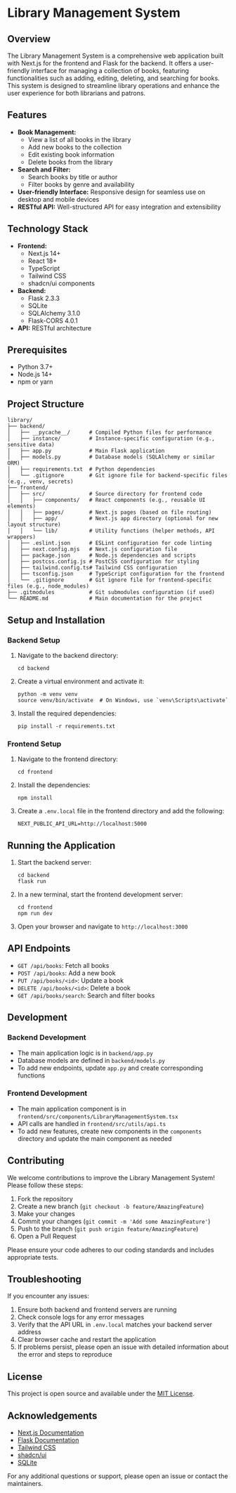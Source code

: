 # Library Management System

## Overview

The Library Management System is a comprehensive web application built with Next.js for the frontend and Flask for the backend. It offers a user-friendly interface for managing a collection of books, featuring functionalities such as adding, editing, deleting, and searching for books. This system is designed to streamline library operations and enhance the user experience for both librarians and patrons.

## Features

- **Book Management:**
  - View a list of all books in the library
  - Add new books to the collection
  - Edit existing book information
  - Delete books from the library
- **Search and Filter:**
  - Search books by title or author
  - Filter books by genre and availability
- **User-friendly Interface:** Responsive design for seamless use on desktop and mobile devices
- **RESTful API:** Well-structured API for easy integration and extensibility

## Technology Stack

- **Frontend:**
  - Next.js 14+
  - React 18+
  - TypeScript
  - Tailwind CSS
  - shadcn/ui components
- **Backend:**
  - Flask 2.3.3
  - SQLite
  - SQLAlchemy 3.1.0
  - Flask-CORS 4.0.1
- **API:** RESTful architecture

## Prerequisites

- Python 3.7+
- Node.js 14+
- npm or yarn

## Project Structure

```
library/
├── backend/
│   ├── __pycache__/      # Compiled Python files for performance
│   ├── instance/         # Instance-specific configuration (e.g., sensitive data)
│   ├── app.py            # Main Flask application
│   ├── models.py         # Database models (SQLAlchemy or similar ORM)
│   ├── requirements.txt  # Python dependencies
│   └── .gitignore        # Git ignore file for backend-specific files (e.g., venv, secrets)
├── frontend/
│   ├── src/              # Source directory for frontend code
│   │   ├── components/   # React components (e.g., reusable UI elements)
│   │   ├── pages/        # Next.js pages (based on file routing)
│   │   ├── app/          # Next.js app directory (optional for new layout structure)
│   │   └── lib/          # Utility functions (helper methods, API wrappers)
│   ├── .eslint.json      # ESLint configuration for code linting
│   ├── next.config.mjs   # Next.js configuration file
│   ├── package.json      # Node.js dependencies and scripts
│   ├── postcss.config.js # PostCSS configuration for styling
│   ├── tailwind.config.ts# Tailwind CSS configuration
│   ├── tsconfig.json     # TypeScript configuration for the frontend
│   └── .gitignore        # Git ignore file for frontend-specific files (e.g., node_modules)
├── .gitmodules           # Git submodules configuration (if used)
└── README.md             # Main documentation for the project
```
## Setup and Installation

### Backend Setup

1. Navigate to the backend directory:
   ```
   cd backend
   ```

2. Create a virtual environment and activate it:
   ```
   python -m venv venv
   source venv/bin/activate  # On Windows, use `venv\Scripts\activate`
   ```

3. Install the required dependencies:
   ```
   pip install -r requirements.txt
   ```

### Frontend Setup

1. Navigate to the frontend directory:
   ```
   cd frontend
   ```

2. Install the dependencies:
   ```
   npm install
   ```

3. Create a `.env.local` file in the frontend directory and add the following:
   ```
   NEXT_PUBLIC_API_URL=http://localhost:5000
   ```

## Running the Application

1. Start the backend server:
   ```
   cd backend
   flask run
   ```

2. In a new terminal, start the frontend development server:
   ```
   cd frontend
   npm run dev
   ```

3. Open your browser and navigate to `http://localhost:3000`

## API Endpoints

- `GET /api/books`: Fetch all books
- `POST /api/books`: Add a new book
- `PUT /api/books/<id>`: Update a book
- `DELETE /api/books/<id>`: Delete a book
- `GET /api/books/search`: Search and filter books

## Development

### Backend Development

- The main application logic is in `backend/app.py`
- Database models are defined in `backend/models.py`
- To add new endpoints, update `app.py` and create corresponding functions

### Frontend Development

- The main application component is in `frontend/src/components/LibraryManagementSystem.tsx`
- API calls are handled in `frontend/src/utils/api.ts`
- To add new features, create new components in the `components` directory and update the main component as needed

## Contributing

We welcome contributions to improve the Library Management System! Please follow these steps:

1. Fork the repository
2. Create a new branch (`git checkout -b feature/AmazingFeature`)
3. Make your changes
4. Commit your changes (`git commit -m 'Add some AmazingFeature'`)
5. Push to the branch (`git push origin feature/AmazingFeature`)
6. Open a Pull Request

Please ensure your code adheres to our coding standards and includes appropriate tests.

## Troubleshooting

If you encounter any issues:

1. Ensure both backend and frontend servers are running
2. Check console logs for any error messages
3. Verify that the API URL in `.env.local` matches your backend server address
4. Clear browser cache and restart the application
5. If problems persist, please open an issue with detailed information about the error and steps to reproduce

## License

This project is open source and available under the [MIT License](LICENSE).

## Acknowledgements

- [Next.js Documentation](https://nextjs.org/docs)
- [Flask Documentation](https://flask.palletsprojects.com/)
- [Tailwind CSS](https://tailwindcss.com/)
- [shadcn/ui](https://ui.shadcn.com/)
- [SQLite](https://www.sqlite.org/index.html)

For any additional questions or support, please open an issue or contact the maintainers.